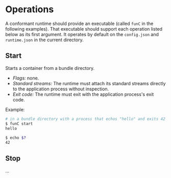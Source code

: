 # Operations

A conformant runtime should provide an executable (called `funC` in the following examples).
That executable should support each operation listed below as its first argument.
It operates by default on the `config.json` and `runtime.json` in the current directory.

## Start

Starts a container from a bundle directory. 

* *Flags:* none.
* *Standard streams:* The runtime must attach its standard streams directly to the application process without inspection.
* *Exit code:* The runtime must exit with the application process's exit code.

Example:
```sh
# in a bundle directory with a process that echos "hello" and exits 42
$ funC start
hello
 
$ echo $?
42
```

## Stop

 ...
